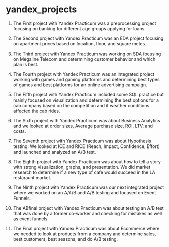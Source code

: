 # yandex_projects

1. The First project with Yandex Practicum was a preprocessing project focusing on banking for different age groups applying for loans.

2. The Second project with Yandex Practicum was an EDA project focusing on apartment prices based on location, floor, and square metes.

3. The Third project with Yandex Practicum was working on SDA focusing on Megaline Telecom and determining customer behavior and which plan is best.

4. The Fourth project with Yandex Practicum was an integrated project working with games and gaming platforms and determining best types of games and best platforms for an online advertising campaign.

5. The Fifth project with Yandex Practicum included some SQL practice but mainly focused on visualization and determining the best options for a cab company based on the competition and if weather conditions affected the cab rides.

6. The Sixth project with Yandex Practicum was about Business Analytics and we looked at order sizes, Average purchase size, ROI, LTV, and costs.

7. The Seventh project with Yandex Practicum was about Hypothesis testing. We looked at ICE and RICE (Reach, Impact, Confidence, Effort) and launched and analyzed an A/B test.

8. The Eighth project with Yandex Practicum was about how to tell a story with strong visualization, graphs, and presentation. We did market research to determine if a new type of cafe would succeed in the LA restaraunt market.

9. The Ninth project with Yandex Practicum was our next integrated project where we worked on an A/A/B and A/B testing and focused on Event Funnels.

10. The ABfinal project with Yandex Practicum was about testing an A/B test that was done by a former co-worker and checking for mistakes as well as event funnels.

11. The Final project with Yandex Practicum was about Ecommerce where we needed to look at products from a company and determine sales, best customers, best seasons, and do A/B testing.
